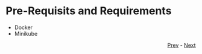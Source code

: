 # Pre-Requisits and Requirements

- Docker
- Minikube

<div align="right">
   
   [Prev](/README.md) - [Next](01_intro-to-cicd.md)
</div>